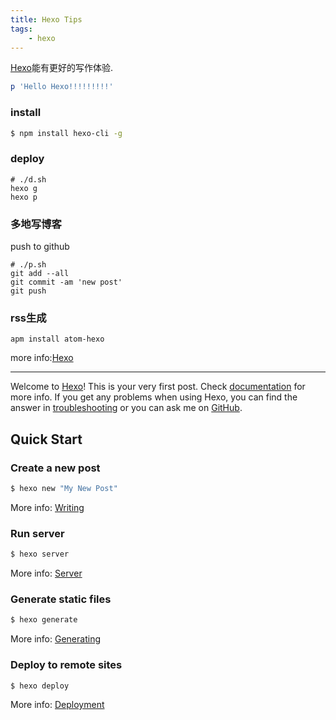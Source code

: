 ```yaml
---
title: Hexo Tips
tags:
    - hexo
---
```

[Hexo](https://hexo.io/)能有更好的写作体验.

``` ruby
p 'Hello Hexo!!!!!!!!!'
```

### install
``` bash
$ npm install hexo-cli -g
```


### deploy
``` shell
# ./d.sh
hexo g
hexo p
```

### 多地写博客
push to github
``` shell
# ./p.sh
git add --all
git commit -am 'new post'
git push
```

### rss生成
``` shell
apm install atom-hexo
```
 

more info:[Hexo](https://hexo.io/)

<!--more-->

***


Welcome to [Hexo](https://hexo.io/)! This is your very first post. Check [documentation](https://hexo.io/docs/) for more info. If you get any problems when using Hexo, you can find the answer in [troubleshooting](https://hexo.io/docs/troubleshooting.html) or you can ask me on [GitHub](https://github.com/hexojs/hexo/issues).

## Quick Start

### Create a new post

``` bash
$ hexo new "My New Post"
```

More info: [Writing](https://hexo.io/docs/writing.html)

### Run server

``` bash
$ hexo server
```

More info: [Server](https://hexo.io/docs/server.html)

### Generate static files

``` bash
$ hexo generate
```

More info: [Generating](https://hexo.io/docs/generating.html)

### Deploy to remote sites

``` bash
$ hexo deploy
```

More info: [Deployment](https://hexo.io/docs/deployment.html)

